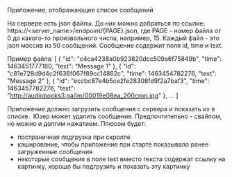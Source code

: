 Приложение, отображающее список сообщений

На сервере есть json файлы. До них можно добраться по ссылке: https://<server_name>/endpoint/{PAGE}.json, где PAGE - номер файла от 0 до какого-то произвольного числа, например, 15.
Каждый файл - это json массив из 50 сообщений. Сообщение содержит поля id, time и text.

Пример файла:
[
  {
    "id": "c4ca4238a0b923820dcc509a6f75849b",
    "time": 1463451777180,
    "text": "Message 1"
  },
  {
    "id": "c81e728d9d4c2f636f067f89cc14862c",
    "time": 1463454782276,
    "text": "Message 2"
  },
  {
    "id": "eccbc87e4b5ce2fe28308fd9f2a7baf3",
    "time": 1463457782276,
    "text": "http://audiobooks3.ga/im/00019e08ea_200crop.jpg"
  },
…
]

Приложение должно загрузить сообщения с сервера и показать их в списке. 
Юзер может удалить сообщение. Предпочтительно - свайпом, но можно и долгим нажатием.
Плюсом будет:

- постраничная подгрузка при скролле
- кэширование, чтобы приложение при старте показывало ранее загруженные сообщения
- некоторые сообщения в поле text вместо текста содержат ссылку на картинку, хорошо бы подгрузить и показать эту картинку